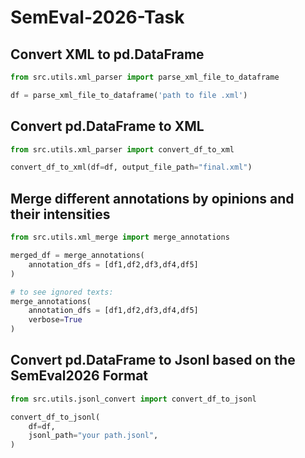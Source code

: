 # SemEval-2026-Task

## Convert XML to pd.DataFrame
```python
from src.utils.xml_parser import parse_xml_file_to_dataframe

df = parse_xml_file_to_dataframe('path to file .xml')
```

## Convert pd.DataFrame to XML
```python
from src.utils.xml_parser import convert_df_to_xml

convert_df_to_xml(df=df, output_file_path="final.xml")
```

## Merge different annotations by opinions and their intensities
```python
from src.utils.xml_merge import merge_annotations

merged_df = merge_annotations(
    annotation_dfs = [df1,df2,df3,df4,df5]
)

# to see ignored texts:
merge_annotations(
    annotation_dfs = [df1,df2,df3,df4,df5]
    verbose=True
)
```

## Convert pd.DataFrame to Jsonl based on the SemEval2026 Format
```python
from src.utils.jsonl_convert import convert_df_to_jsonl

convert_df_to_jsonl(
    df=df,
    jsonl_path="your path.jsonl",
)
